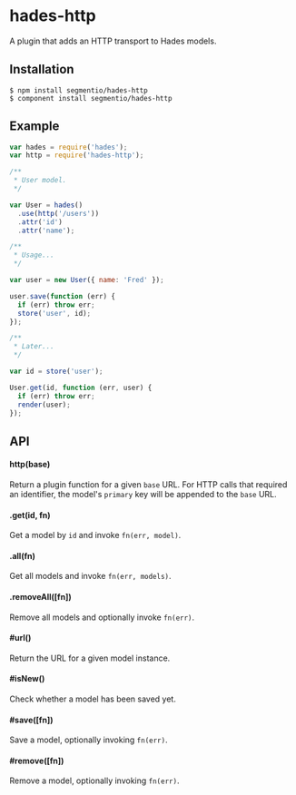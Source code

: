 
# hades-http

  A plugin that adds an HTTP transport to Hades models.

## Installation

    $ npm install segmentio/hades-http
    $ component install segmentio/hades-http

## Example

```js
var hades = require('hades');
var http = require('hades-http');

/**
 * User model.
 */

var User = hades()
  .use(http('/users'))
  .attr('id')
  .attr('name');

/**
 * Usage...
 */

var user = new User({ name: 'Fred' });

user.save(function (err) {
  if (err) throw err;
  store('user', id);
});

/**
 * Later...
 */

var id = store('user');

User.get(id, function (err, user) {
  if (err) throw err;
  render(user);  
});
```

## API

#### http(base)

  Return a plugin function for a given `base` URL. For HTTP calls that required an identifier, the model's `primary` key will be appended to the `base` URL.

#### .get(id, fn)

  Get a model by `id` and invoke `fn(err, model)`.

#### .all(fn)
 
  Get all models and invoke `fn(err, models)`.

#### .removeAll([fn])
 
  Remove all models and optionally invoke `fn(err)`.

#### #url()

  Return the URL for a given model instance.

#### #isNew()

  Check whether a model has been saved yet.

#### #save([fn])

  Save a model, optionally invoking `fn(err)`.

#### #remove([fn])

  Remove a model, optionally invoking `fn(err)`.